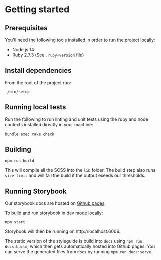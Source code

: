 # Getting started

## Prerequisites

You'll need the following tools installed in order to run the project locally:

- Node.js 14
- Ruby 2.7.3 (See `.ruby-version` file)

## Install dependencies

From the root of the project run:

```
./bin/setup
```

## Running local tests

Run the following to run linting and unit tests using the ruby and node contexts installed directly in your machine:

```
bundle exec rake check
```

## Building

```
npm run build
```

This will compile all the SCSS into the `lib` folder. The build step also runs `size-limit` and will fail the build if the output exeeds our thresholds.

## Running Storybook

Our storybook docs are hosted on [Github pages](https://citizensadvice.github.io/design-system-testing/).

To build and run storybook in dev mode locally:

```
npm start
```

Storybook will then be running on http://localhost:6006.

The static version of the styleguide is build into `docs` using `npm run docs:build`, which then gets automatically hosted into Github pages. You can serve the generated files from `docs` by running `npm run docs:serve`.
